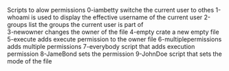 Scripts to alow permissions
0-iambetty switche the current user to othes
1-whoami  is used to display the effective username of the current user
2-groups list the groups the current user is part of  
3-newowner changes the owner of the file
4-empty crate a new empty file
5-execute adds execute permission to the owner file
6-multiplepermissions adds multiple permissions
7-everybody script that adds execution permission
8-JameBond sets the permission
9-JohnDoe script that sets the mode of the file

